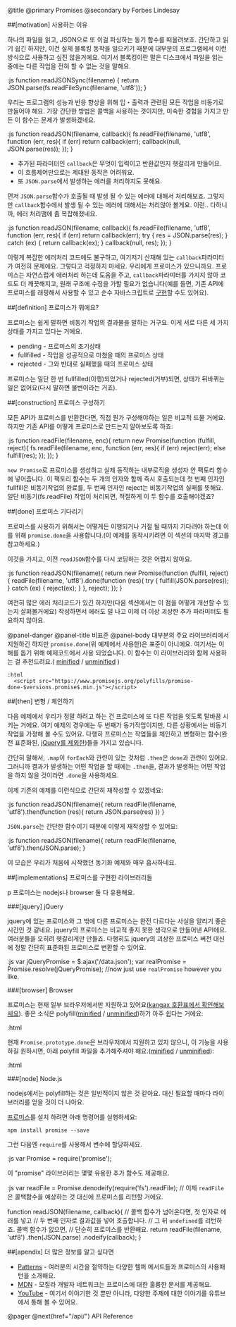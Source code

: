 @title
  @primary
    Promises
  @secondary
    by Forbes Lindesay

##[motivation] 사용하는 이유

하나의 파일을 읽고, JSON으로 또 이걸 파싱하는 동기 함수를 떠올려보죠. 간단하고 읽기 쉽긴 하지만, 이건 실제 블록킹 동작을 일으키기 때문에 대부분의 프로그램에서 이런 방식으로 사용하고 싶진 않을거에요. 여기서 블록킹이란 말은 디스크에서 파일을 읽는 중에는 다른 작업을 전혀 할 수 없는 것을 말해요.

:js
  function readJSONSync(filename) {
    return JSON.parse(fs.readFileSync(filename, 'utf8'));
  }

우리는 프로그램의 성능과 반응 향상을 위해 입・출력과 관련된 모든 작업을 비동기로 만들어야 해요. 가장 간단한 방법은 콜백을 사용하는 것이지만, 미숙한 경험을 가지고 만든 이 함수는 문제가 발생하겠네요.

:js
  function readJSON(filename, callback){
    fs.readFile(filename, 'utf8', function (err, res){
      if (err) return callback(err);
      callback(null, JSON.parse(res));
    });
  }

- 추가된 파라미터인 `callback`은 무엇이 입력이고 반환값인지 헷갈리게 만들어요.
- 이 흐름제어만으로는 제대된 동작은 어려워요.
- 또 `JSON.parse`에서 발생하는 에러를 처리하지도 못해요.

먼저 `JSON.parse`함수가 호출될 때 발생 될 수 있는 에러에 대해서 처리해보죠. 그렇지만 `callback`함수에서 발생 될 수 있는 에러에 대해서는 처리않아 볼게요. 이런.. 다하니까, 에러 처리땜에 좀 복잡해졌네요.

:js
  function readJSON(filename, callback){
    fs.readFile(filename, 'utf8', function (err, res){
      if (err) return callback(err);
      try {
        res = JSON.parse(res);
      } catch (ex) {
        return callback(ex);
      }
      callback(null, res);
    });
  }

이렇게 복잡한 에러처리 코드에도 불구하고, 여기저기 산재해 있는 `callback`파라미터가 여전히 문제에요. 그렇다고 걱정하지 마세요. 우리에게 프로미스가 있으니까요. 프로미스는 자연스럽게 에러처리 하는데 도움을 주고, `callback`파라미터를 가지지 않아 코드도 더 깨끗해지고, 원래 구조에 수정을 가할 필요가 없습니다(예를 들면, 기존 API에 프로미스를 래핑해서 사용할 수 있고 순수 자바스크립트로 [구현](/implementing/)할 수도 있어요).

##[definition] 프로미스가 뭐에요?

프로미스는 쉽게 말하면 비동기 작업의 결과물을 말하는 거구요. 이게 서로 다른 세 가지 상태를 가지고 있다는 거에요.

- pending - 프로미스의 초기상태
- fullfilled - 작업을 성공적으로 마쳤을 때의 프로미스 상태
- rejected - 그와 반대로 실패했을 때의 프로미스 상태

프로미스는 일단 한 번 fullfilled(이행)되었거나 rejected(거부)되면, 상태가 뒤바뀌는 일은 없어요(다시 말하면 불변이라는 거죠).

##[construction] 프로미스 구성하기

모든 API가 프로미스를 반환한다면, 직접 뭔가 구성해야하는 일은 비교적 드물 거에요. 하지만 기존 API를 어떻게 프로미스로 만드는지 알아보도록 하죠:

:js
  function readFile(filename, enc){
    return new Promise(function (fulfill, reject){
      fs.readFile(filename, enc, function (err, res){
        if (err) reject(err);
        else fulfill(res);
      });
    });
  }

`new Promise`로 프로미스를 생성하고 실제 동작하는 내부로직을 생성자 안 팩토리 함수에 넣어줍니다. 이 팩토리 함수는 두 개의 인자와 함께 즉시 호출되는데 첫 번째 인자인 fullfill은 비동기작업의 완료를, 두 번째 인자인 reject는 비동기작업의 실패를 뜻해요. 일단 비동기(fs.readFile) 작업이 처리되면, 적절하게 이 두 함수를 호출해야겠죠?

##[done] 프로미스 기다리기

프로미스를 사용하기 위해서는 어떻게든 이행되거나 거절 될 때까지 기다려야 하는데 이를 위해 `promise.done`을 사용합니다.(이 예제를 동작시키려면 이 섹션의 마지막 경고를 참고하세요.)

이것을 가지고, 이전 `readJSON`함수를 다시 코딩하는 것은 어렵지 않아요.

:js
  function readJSON(filename){
    return new Promise(function (fulfill, reject){
      readFile(filename, 'utf8').done(function (res){
        try {
          fulfill(JSON.parse(res));
        } catch (ex) {
          reject(ex);
        }
      }, reject);
    });
  }

여전히 많은 에러 처리코드가 있긴 하지만(다음 섹션에서는 이 점을 어떻게 개선할 수 있는지 살펴볼거에요) 작성하면서 에러도 덜 나고 이제 더 이상 괴상한 추가 파라미터도 필요하지 않아요.

@panel-danger
  @panel-title
    비표준
  @panel-body
    대부분의 주요 라이브러리에서 지원하긴 하지만 `promise.done`(위 예제에서 사용한)은 표준이 아니에요. 여기서는 이해를 돕기 위해 예제코드에서 사용 되었습니다. 이 함수는 이 라이브러리와 함께 사용하는 걸 추천드려요.( [minified](https://www.promisejs.org//polyfills/promise-done-7.0.4.min.js) / [unminified](https://www.promisejs.org/polyfills/promise-done-7.0.4.js) )

    :html
      <script src="https://www.promisejs.org/polyfills/promise-done-$versions.promise$.min.js"></script>

##[then] 변형 / 체인하기

다음 예제에서 우리가 정말 하려고 하는 건 프로미스에 또 다른 작업을 잇도록 탈바꿈 시키는 거에요. 여기 예제의 경우에는 두 번째가 동기작업이지만, 다른 상황에서는 비동기 작업을 가정해 볼 수도 있어요. 다행히 프로미스는 작업들을 체인하고 변형하는 함수(완전 표준화된, [jQuery를 제외한](#jquery))들을 가지고 있습니다.

간단히 말해서, `.map`이 `forEach`와 관련이 있는 것처럼 `.then`은 `done`과 관련이 있어요. 그러니까 결과가 발생하는 어떤 작업을 할 때에는 `.then`을, 결과가 발생하는 어떤 작업을 하지 않을 것이라면 `.done`을 사용하세요.

이제 기존의 예제를 이런식으로 간단히 재작성할 수 있겠네요:

:js
  function readJSON(filename){
    return readFile(filename, 'utf8').then(function (res){
      return JSON.parse(res)
    })
  }

`JSON.parse`는 간단한 함수이기 때문에 이렇게 재작성할 수 있어요:

:js
  function readJSON(filename){
    return readFile(filename, 'utf8').then(JSON.parse);
  }

이 모습은 우리가 처음에 시작했던 동기화 예제와 매우 흡사하네요.

##[implementations] 프로미스를 구현한 라이브러리들

p 프로미스는 nodejs나 browser 둘 다 유용해요.

###[jquery] jQuery

jquery에 있는 프로미스와 그 밖에 다른 프로미스는 완전 다르다는 사실을 알리기 좋은 시간인 것 같네요. jquery의 프로미스는 비교적 좋지 못한 생각으로 만들어낸 API에요. 여러분들을 오히려 헷갈리게만 만들죠. 다행히도 jquery의 괴상한 프로미스 버전 대신에 정말 간단히 표준화된 프로미스로 변환할 수 있어요.

:js
  var jQueryPromise = $.ajax('/data.json');
  var realPromise = Promise.resolve(jQueryPromise);
  //now just use `realPromise` however you like.

###[browser] Browser

프로미스는 현재 일부 브라우저에서만 지원하고 있어요([kangax 호환표에서 확인해보세요](http://kangax.github.io/es5-compat-table/es6/#Promise)).
좋은 소식은 polyfill([minified](/polyfills/promise-$versions.promise$.min.js) / [unminified](/polyfills/promise-$versions.promise$.js))하기 아주 쉽다는 거에요:

:html
  <script src="https://www.promisejs.org/polyfills/promise-$versions.promise$.min.js"></script>

현재 `Promise.prototype.done`은 브라우저에서 지원하고 있지 않으니, 이 기능을 사용하길 원하시면, 아래 polyfill 파일을 추가해주셔야 해요.([minified](/polyfills/promise-done-$versions.promise$.min.js) / [unminified](/polyfills/promise-done-$versions.promise$.js)):

:html
  <script src="https://www.promisejs.org/polyfills/promise-done-$versions.promise$.min.js"></script>

###[node] Node.js

nodejs에서는 polyfill하는 것은 일반적이지 않은 것 같아요. 대신 필요할 때마다 라이브러리를 얻을 것이 더 나아요.

[프로미스](https://github.com/then/promise)를 설치 하려면 아래 명령어를 실행하세요:

```
npm install promise --save
```

그런 다음엔 `require`를 사용해서 변수에 할당하세요.

:js
  var Promise = require('promise');

이 "promise" 라이브러리는 몇몇 유용한 추가 함수도 제공해요.

:js
  var readFile = Promise.denodeify(require('fs').readFile);
  // 이제 `readFile`은 콜백함수을 예상하는 것 대신에 프로미스를 리턴할 거에요.

  function readJSON(filename, callback){
    // 콜백 함수가 넘어온다면, 첫 인자로 에러를 넣고
    // 두 번째 인자로 결과값을 넣어 호출합니다.
    // 그 뒤 `undefined`를 리턴하죠. 콜백 함수가 없으면,
    // 단순히 프로미스를 반환해요.
    return readFile(filename, 'utf8')
      .then(JSON.parse)
      .nodeify(callback);
  }

##[apendix] 더 많은 정보를 알고 싶다면

- [Patterns](/patterns/) - 여러분의 시간을 절약하는 다양한 헬퍼 메서드들과 프로미스의 사용패턴을 소개해요.
- [MDN](https://developer.mozilla.org/en-US/docs/Web/JavaScript/Reference/Global_Objects/Promise) - 모질라 개발자 네트워크는 프로미스에 대한 훌륭한 문서를 제공해요.
- [YouTube](https://www.youtube.com/watch?v=qbKWsbJ76-s) - 여기서 이야기한 것 뿐만 아니라, 다양한 주제에 대한 이야기를 유튜브에서 통해 볼 수 있어요.

@pager
  @next(href="/api/")
    API Reference
